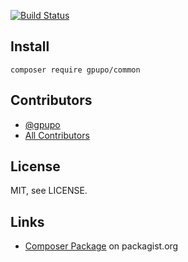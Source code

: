 [![Build Status](https://secure.travis-ci.org/gpupo/common.png?branch=master)](http://travis-ci.org/gpupo/common)

## Install

    composer require gpupo/common

## Contributors

- [@gpupo](https://github.com/gpupo)
- [All Contributors](https://github.com/gpupo/common/contributors)

## License

MIT, see LICENSE.


## Links

* [Composer Package](https://packagist.org/packages/gpupo/) on packagist.org
